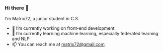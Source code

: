 ### Hi there 👋

I'm Matrix72, a junior student in C.S.

- 🔭 I’m currently working on front-end development.
- 🌱 I’m currently learning machine learning, especially federated learning and NLP
- 📫 You can reach me at matrix72@gmail.com

